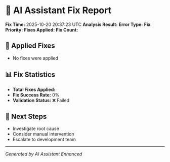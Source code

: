 # 🤖 AI Assistant Fix Report

**Fix Time:** 2025-10-20 20:37:23 UTC
**Analysis Result:** 
**Error Type:** 
**Fix Priority:** 
**Fixes Applied:** 
**Fix Count:** 

## 🔧 Applied Fixes

- No fixes were applied

## 📊 Fix Statistics

- **Total Fixes Applied:** 
- **Fix Success Rate:** 0%
- **Validation Status:** ❌ Failed

## 🎯 Next Steps

- Investigate root cause
- Consider manual intervention
- Escalate to development team

---
*Generated by AI Assistant Enhanced*
